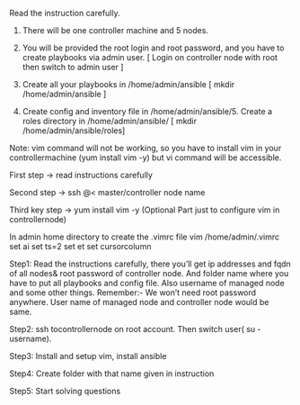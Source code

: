 
Read the instruction carefully.
1. There will be one controller machine and 5 nodes.
2. You will be provided the root login and root password, and you have to create playbooks via admin user. [ Login on controller node with root then switch to admin user ]

3. Create all your playbooks in /home/admin/ansible [ mkdir /home/admin/ansible ]

4. Create config and inventory file in /home/admin/ansible/5. Create a roles directory in /home/admin/ansible/ [ mkdir /home/admin/ansible/roles]



Note: 
vim command will not be working, so you have to install vim in your controllermachine (yum install vim -y) but vi command will be accessible.

First step -> read instructions carefully 

Second step -> ssh <given user>@< master/controller node name 
                                                   
Third key step -> yum install vim -y (Optional Part just to configure vim in controllernode)
  
In admin home directory to create the .vimrc file
  vim /home/admin/.vimrc
  set ai
  set ts=2
  set et
  set cursorcolumn
  
  
Step1: Read the instructions carefully, there you’ll get ip addresses and fqdn of all nodes& root password of controller node. 
       And folder name where you have to put all playbooks and config file. 
       Also username of managed node and some other things.
       Remember:- We won’t need root password anywhere. 
                  User name of managed node and controller node would be same.
  
Step2: ssh tocontrollernode on root account. 
       Then switch user( su -username).
  
Step3: Install and setup vim, install ansible

Step4: Create folder with that name given in instruction
  
Step5: Start solving questions
